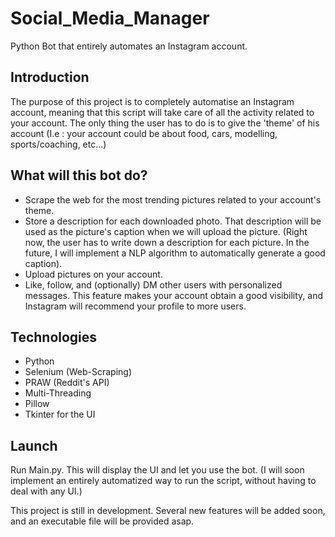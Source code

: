 # Social_Media_Manager
Python Bot that entirely automates an Instagram account.

## Introduction
The purpose of this project is to completely automatise an Instagram account, meaning that this script will take care of all the activity related to your account. 
The only thing the user has to do is to give the 'theme' of his account (I.e : your account could be about food, cars, modelling, sports/coaching, etc...)

## What will this bot do?
  * Scrape the web for the most trending pictures related to your account's theme.
  * Store a description for each downloaded photo. That description will be used as the picture's caption when we will upload the picture. (Right now, the user has to write down a description for each picture. In the future, I will implement a NLP algorithm to automatically generate a good caption).
  * Upload pictures on your account.
  * Like, follow, and (optionally) DM other users with personalized messages. This feature makes your account obtain a good visibility, and Instagram will recommend your profile to more users.
  
## Technologies
  * Python
  * Selenium (Web-Scraping)
  * PRAW (Reddit's API)
  * Multi-Threading
  * Pillow 
  * Tkinter for the UI

## Launch
  Run Main.py. This will display the UI and let you use the bot. (I will soon implement an entirely automatized way to run the script, without having to deal with any UI.)
 
 This project is still in development. Several new features will be added soon, and an executable file will be provided asap.
